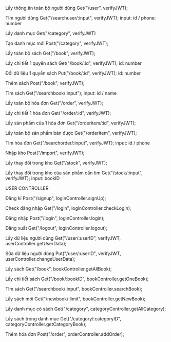 Lấy thông tin toàn bộ người dùng
Get("/user", verifyJWT);

Tìm người dùng
Get("/searchuser/:input", verifyJWT);
input: id / phone: number

Lấy danh mục
Get("/category", verifyJWT)

Tạo danh mục mới
Post("/category", verifyJWT);

Lấy toàn bộ sách
Get("/book", verifyJWT);

Lấy chi tiết 1 quyển sách
Get("/book/:id", verifyJWT);
id: number

Đổi dữ liệu 1 quyển sách
Put("/book/:id", verifyJWT);
id: number

Thêm sách
Post("/book", verifyJWT);

Tìm sách
Get("/searchbook/:input");
input: id / name

Lấy toàn bộ hóa đơn
Get("/order", verifyJWT);

Lấy chi tiết 1 hóa đơn
Get("/order/:id", verifyJWT);

Lấy sản phẩm của 1 hóa đơn
Get("/orderitem/:id", verifyJWT);

Lấy toàn bộ sản phẩm bán được
Get("/orderitem", verifyJWT);

Tìm hóa đơn
Get("/searchorder/:input", verifyJWT);
input: id / phone

Nhập kho
Post("/import", verifyJWT);

Lấy thay đổi trong kho
Get("/stock", verifyJWT);

Lấy thay đổi trong kho của sản phẩm cần tìm
Get("/stock/:input", verifyJWT);
input: bookID

USER
CONTROLLER

Đăng kí
Post("/signup", loginController.signUp);

Check đăng nhập
Get("/login", loginController.checkLogin);

Đăng nhập
Post("/login", loginController.login);

Đăng xuất
Get("/logout", loginController.logout);

Lấy dữ liệu người dùng
Get("/user/:userID", verifyJWT, userController.getUserData);

Sửa dữ liệu người dùng
Put("/user/:userID", verifyJWT, userController.changeUserData);

Lấy sách
Get("/book", bookController.getAllBook);

Lấy chi tiết sách
Get("/book/:bookID", bookController.getOneBook);

Tìm sách
Get("/searchbook/:input", bookController.searchBook);

Lấy sách mới
Get("/newbook/:limit", bookController.getNewBook);

Lấy danh mục có sách
Get("/category", categoryController.getAllCategory);

Lấy sách trong danh mục
Get("/category/:categoryID", categoryController.getCategoryBook);

Thêm hóa đơn
Post("/order", orderController.addOrder);
